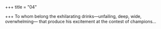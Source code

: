 +++
title = "04"

+++
To whom belong the exhilarating drinks—unfailing, deep, wide,
overwhelming—
that produce his excitement at the contest of champions...
